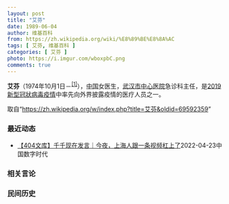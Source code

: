 ```yaml
---
layout: post
title: "艾芬"
date: 1989-06-04
author: 维基百科
from: https://zh.wikipedia.org/wiki/%E8%89%BE%E8%8A%AC
tags: [ 艾芬, 维基百科 ]
categories: [ 艾芬 ]
photo: https://i.imgur.com/wboxpbC.png
comments: true
---
```

<div class="mw-parser-output"><p><b>艾芬</b>（1974年10月1日<span class="useeditintro" title="Template:BLP editintro">－</span><sup id="cite_ref-1" class="reference"><a href="#cite_note-1">[1]</a></sup>），<a href="/wiki/%E4%B8%AD%E5%9B%BD" class="mw-redirect" title="中国">中国</a>女医生，<a href="/wiki/%E6%AD%A6%E6%B1%89%E5%B8%82%E4%B8%AD%E5%BF%83%E5%8C%BB%E9%99%A2" title="武汉市中心医院">武汉市中心医院</a>急诊科主任，是<a href="/wiki/2019%E6%96%B0%E5%9E%8B%E5%86%A0%E7%8B%80%E7%97%85%E6%AF%92%E7%96%AB%E6%83%85" class="mw-redirect" title="2019新型冠狀病毒疫情">2019新型冠狀病毒疫情</a>中率先向外界披露疫情的医疗人员之一。
</p>
</div><noscript><img src="//zh.wikipedia.org/wiki/Special:CentralAutoLogin/start?type=1x1" alt="" title="" width="1" height="1" style="border: none; position: absolute;"></noscript>
<div class="printfooter">取自“<a dir="ltr" href="https://zh.wikipedia.org/w/index.php?title=艾芬&amp;oldid=69592359">https://zh.wikipedia.org/w/index.php?title=艾芬&amp;oldid=69592359</a>”</div><div id="recent-news"><h3>最近动态</h3><ul><li><a href="https://nodebe4.github.io/waimei/2022-04-23/404%E6%96%87%E5%BA%93-%E5%8D%83%E5%8D%83%E7%8E%B0%E5%9C%A8%E5%8F%91%E8%A8%80-%E4%BB%8A%E5%A4%9C-%E4%B8%8A%E6%B5%B7%E4%BA%BA%E8%B7%9F%E4%B8%80%E6%9D%A1%E8%A7%86%E9%A2%91%E6%9D%A0%E4%B8%8A%E4%BA%86" title="【404文库】千千现在发言｜今夜，上海人跟一条视频杠上了—— 作者：彭瑞萍 大家是否还记得，在2020年，武汉疫情最严重的时候，《人物》杂志采访武汉中心医院的艾芬医生的一篇标题为《发哨的人》的文...">【404文库】千千现在发言｜今夜，上海人跟一条视频杠上了</a><time>2022-04-23</time><a class="tag">中国数字时代</a></li>
</ul></div><div id="open-opinion"><h3>相关言论</h3><ul></ul></div><div id="mjls-record"><h3>民间历史</h3><ul></ul></div>